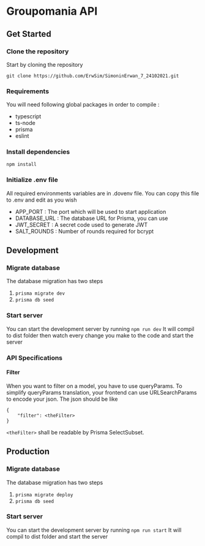 # Groupomania API

## Get Started

### Clone the repository

Start by cloning the repository

    git clone https://github.com/ErwSim/SimoninErwan_7_24102021.git

### Requirements

You will need following global packages in order to compile :

- typescript
- ts-node
- prisma
- eslint

### Install dependencies

    npm install

### Initialize .env file

All required environments variables are in .dovenv file.
You can copy this file to .env and edit as you wish

- APP_PORT : The port which will be used to start application
- DATABASE_URL : The database URL for Prisma, you can use
- JWT_SECRET : A secret code used to generate JWT
- SALT_ROUNDS : Number of rounds required for bcrypt

## Development

### Migrate database

The database migration has two steps

1.  `prisma migrate dev`
2.  `prisma db seed`

### Start server

You can start the development server by running `npm run dev`
It will compil to dist folder then watch every change you make to the code and start the server

### API Specifications

#### Filter

When you want to filter on a model, you have to use queryParams.
To simplify queryParams translation, your frontend can use URLSearchParams to encode your json.
The json should be like

    {
        "filter": <theFilter>
    }

`<theFilter>` shall be readable by Prisma SelectSubset.

## Production

### Migrate database

The database migration has two steps

1.  `prisma migrate deploy`
2.  `prisma db seed`

### Start server

You can start the development server by running `npm run start`
It will compil to dist folder and start the server
